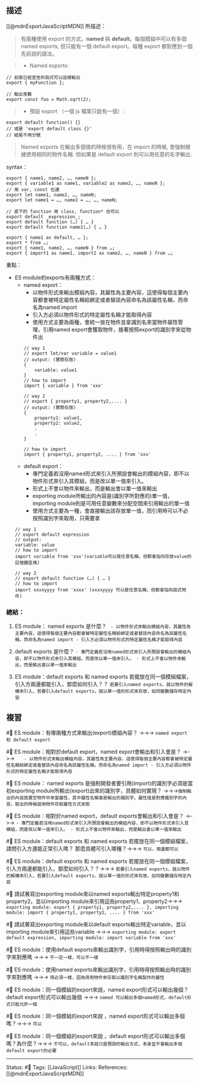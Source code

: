 ## 描述
[[@mdnExportJavaScriptMDN]] 所描述：
> 有兩種使用 export 的方式，**named** 與 **default**。每個模組中可以有多個 named exports, 但只能有一個 default export。每種 export 都對應到一個先前說的語法。

> - Named exports:
```
// 前面已經宣告的函式可以這樣輸出
export { myFunction };

// 輸出常數
export const foo = Math.sqrt(2); 
```

> -  預設 export （一個 js 檔案只能有一個）:    
```
export default function() {}
// 或是 'export default class {}'
// 結尾不用分號
```

> Named exports 在輸出多個值的時候很有用，在 import 的時候, 會強制根據使用相同的物件名稱. 但如果是 default export 則可以用任意的名字輸出.

syntax：
```
export { name1, name2, …, nameN };
export { variable1 as name1, variable2 as name2, …, nameN };
// 用 var, const 也通
export let name1, name2, …, nameN;
export let name1 = …, name2 = …, …, nameN;

// 底下的 function 用 class, function* 也可以
export default _expression_;
export default function (…) { … }
export default function name1(…) { … }

export { name1 as default, … };
export * from …;
export { name1, name2, …, nameN } from …;
export { import1 as name1, import2 as name2, …, nameN } from …;
```


重點：
- ES module的exports有兩種方式：
	- named export：
		- 以物件形式來輸出模組內容，其屬性為主要內容，這使得每個主要內容都會被特定屬性名稱給綁定或者替該內容命名為該屬性名稱，而命名為named import
		- 引入方必須以物件形式的特定屬性名稱才能取得內容
		- 使用方式主要為兩種，會統一放在物件並拿識別名來當物件屬性管理，引用named export會獲取物件，接著按照export的識別字來從物件出
		```
		// way 1
		// export let/var variable = value1		
		// output: (實際存放)
		{
			variable: value1
		}
		// how to import 
		import { variable } from 'xxx'
		
		// way 2
		// export { property1, property2,.... }
		// output: (實際存放)
		{
			property1: value1,
			property2: value2,
			.
			.
		}

		// how to import
		import { property1, property2, .... } from 'xxx'
		```
	- default export：
		- 專門定義若沒用named形式來引入所預設會輸出的模組內容，即不以物件形式來引入其模組，而是改以單一值來引入。
		- 形式上不會以物件來輸出，而是輸出會以單一值來輸出
		- exporting module所輸出的內容是(識別字所對應的)單一值，importing module則是可用任意變數來分配空間來引用輸出的單一值
		- 使用方式主要為一種，會直接輸出該存放單一值，而引用時可以不必按照識別字來取用，只需要拿
	```
	// way 1
	// export default expression
	// output:
	variable: value
	// how to import
	import variable from 'xxx'(variable可以是任意名稱，但都會指向存放value的記憶體區塊)

	// way 2
	// export default function (…) { … }
	// how to import
	import xxxxyyyy from 'xxxx' (xxxxyyyy 可以是任意名稱，但都會指向函式物件)
	```

### 總結：
1. ES module： named exports 是什麼？  `	- 以物件形式來輸出模組內容，其屬性為主要內容，這使得每個主要內容都會被特定屬性名稱給綁定或者替該內容命名為該屬性名稱，而命名為named import - 引入方必須以物件形式的特定屬性名稱才能取得內容`


2. default exports 是什麼？  `- 專門定義若沒用named形式來引入所預設會輸出的模組內容，即不以物件形式來引入其模組，而是改以單一值來引入。 - 形式上不會以物件來輸出，而是輸出會以單一值來輸出`



3. ES module：default exports 和 named exports  若擺放在同一個模組檔案，引入方兩邊都能引入，那麼如何引入？？ `若要引入named exports，就以物件的解構來引入，若要引入default exports，就以單一值的形式來存放，如同變數儲存特定內容`



## 複習
#🧠 ES module：有哪兩種方式來輸出(export)模組內容？ ->->-> `named export 和 default export`
<!--SR:!2023-01-11,93,250-->

#🧠 ES module：相對於default export，named export會輸出和引入會是？ ->->-> `	- 以物件形式來輸出模組內容，其屬性為主要內容，這使得每個主要內容都會被特定屬性名稱給綁定或者替該內容命名為該屬性名稱，而命名為named import - 引入方必須以物件形式的特定屬性名稱才能取得內容`
<!--SR:!2023-01-05,67,250-->

#🧠 ES module： named exports 是強制開發者要引用(import)的識別字必須是當初exporting module所輸出(export)出來的識別字，具體如何實現？ ->->->`強制輸出的內容放置空物件中來當屬性，其中屬性名稱會是輸出的識別字，屬性值是對應識別字的內容，取出的時候就用物件存取屬性方式來取`
<!--SR:!2022-11-20,64,250-->

#🧠 ES module：相對於named export，default exports會輸出和引入會是？ ->->-> `- 專門定義若沒用named形式來引入所預設會輸出的模組內容，即不以物件形式來引入其模組，而是改以單一值來引入。 - 形式上不會以物件來輸出，而是輸出會以單一值來輸出`
<!--SR:!2022-11-07,27,230-->

#🧠 ES module：default exports 和 named exports  若擺放在同一個模組檔案，請問引入方還能正常引入嗎？ 那麼具體可引入哪種？->->-> `可以，兩邊都可以`
<!--SR:!2023-01-11,71,250-->

#🧠 ES module：default exports 和 named exports  若擺放在同一個模組檔案，引入方兩邊都能引入，那麼如何引入？？->->-> `若要引入named exports，就以物件的解構來引入，若要引入default exports，就以單一值的形式來存放，如同變數儲存特定內容`
<!--SR:!2022-11-02,28,250-->

#🧠 請試著寫出exporting module來以named exports輸出特定property1和property2，並以importing module來引用這些property1、property2->->-> `exporting module: export { property1, property2,.... }, importing module: import { property1, property2, .... } from 'xxx'`
<!--SR:!2022-11-06,56,250-->

#🧠 請試著寫出exporting module來以default exports輸出特定variable，並以importing module來引用這些variable ->->-> `exporting module: export default expression, importing module: import variable from 'xxx'`
<!--SR:!2023-02-23,120,250-->

#🧠 ES module：使用default exports來輸出識別字，引用時得按照輸出時的識別字來對應嗎 ->->-> `不一定一樣，可以不一樣`
<!--SR:!2023-01-21,100,250-->

#🧠 ES module：使用named exports來輸出識別字，引用時得按照輸出時的識別字來對應嗎 ->->-> `得必須一樣，因為得用物件來存取以識別字名稱製作的屬性`
<!--SR:!2022-11-15,61,250-->

#🧠 ES module：同一個模組的export來說，named export形式可以輸出幾個？default export形式可以輸出幾個 ->->-> `named 可以輸出多個named形式，default形式只能允許一個`
<!--SR:!2022-11-02,28,250-->

#🧠 ES module：同一個模組的export來說 ，named export形式可以輸出多個嗎？->->-> `可以`
<!--SR:!2023-01-04,67,250-->

#🧠 ES module：同一個模組的export來說 ，default export形式可以輸出多個嗎？為什麼？->->-> `不可以，default本就只是預設的輸出方式，本身並不會輸出多個default export的必要`
<!--SR:!2022-11-09,28,230-->

---
Status: #🌱 
Tags:
[[JavaScript]] 
Links:
References:
[[@mdnExportJavaScriptMDN]]
